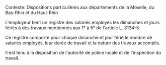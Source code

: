 Contexte: Dispositions particulières aux départements  de la Moselle, du Bas-Rhin et du Haut-Rhin

L'employeur tient un registre des salariés employés les dimanches et jours fériés à des travaux mentionnés aux 1° à 5° de l'article L. 3134-5.

Ce registre comporte pour chaque dimanche et jour férié le nombre de salariés employés, leur durée de travail et la nature des travaux accomplis.

Il est tenu à la disposition de l'autorité de police locale et de l'inspection du travail.